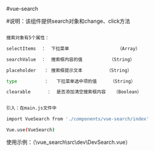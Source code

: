 #vue-search


#说明：该组件提供search对象和change、click方法
```bash

搜索对象有5个属性：

selectItems	 ：  下拉菜单	              （Array） 

searchValue	 ：  搜索框内容的值	         （String）

placeholder	  ： 搜索框提示文本	        （String） 

type	      ：   下拉菜单选中项的值	    （String） 

clearable	   ：  是否添加清空搜索框内容	（Boolean） 
```
```bash

引入：在main.js文件中

import VueSearch from './components/vue-search/index'

Vue.use(VueSearch)
```

使用示例：（\vue_search\src\dev\DevSearch.vue）

